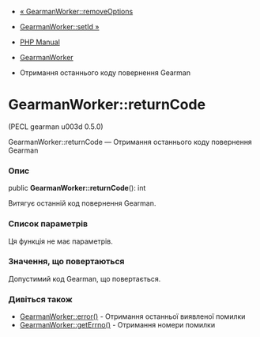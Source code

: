 - [« GearmanWorker::removeOptions](gearmanworker.removeoptions.md)
- [GearmanWorker::setId »](gearmanworker.setid.md)

- [PHP Manual](index.md)
- [GearmanWorker](class.gearmanworker.md)
- Отримання останнього коду повернення Gearman

# GearmanWorker::returnCode

(PECL gearman u003d 0.5.0)

GearmanWorker::returnCode — Отримання останнього коду повернення Gearman

### Опис

public **GearmanWorker::returnCode**(): int

Витягує останній код повернення Gearman.

### Список параметрів

Ця функція не має параметрів.

### Значення, що повертаються

Допустимий код Gearman, що повертається.

### Дивіться також

- [GearmanWorker::error()](gearmanworker.error.md) - Отримання
останньої виявленої помилки
- [GearmanWorker::getErrno()](gearmanworker.geterrno.md) - Отримання
номери помилки
